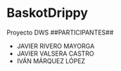 # BaskotDrippy
Proyecto DWS
##PARTICIPANTES##
* JAVIER RIVERO MAYORGA
* JAVIER VALSERA CASTRO
* IVÁN MÁRQUEZ LÓPEZ
